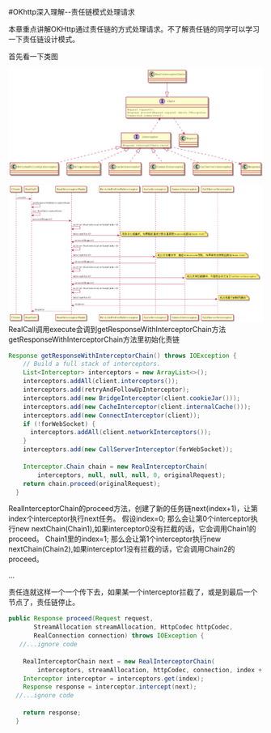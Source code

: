 #OKhttp深入理解--责任链模式处理请求

本章重点讲解OKHttp通过责任链的方式处理请求。不了解责任链的同学可以学习一下责任链设计模式。

首先看一下类图　

![Interceptor类图](Interceptor.png)


![Interceptor时序图](Interceptor-squence.png)
RealCall调用execute会调到getResponseWithInterceptorChain方法
getResponseWithInterceptorChain方法里初始化责链
```java
Response getResponseWithInterceptorChain() throws IOException {
    // Build a full stack of interceptors.
    List<Interceptor> interceptors = new ArrayList<>();
    interceptors.addAll(client.interceptors());
    interceptors.add(retryAndFollowUpInterceptor);
    interceptors.add(new BridgeInterceptor(client.cookieJar()));
    interceptors.add(new CacheInterceptor(client.internalCache()));
    interceptors.add(new ConnectInterceptor(client));
    if (!forWebSocket) {
      interceptors.addAll(client.networkInterceptors());
    }
    interceptors.add(new CallServerInterceptor(forWebSocket));

    Interceptor.Chain chain = new RealInterceptorChain(
        interceptors, null, null, null, 0, originalRequest);
    return chain.proceed(originalRequest);
  }

```
RealInterceptorChain的proceed方法，创建了新的任务链next(index+1)，让第index个interceptor执行next任务。
假设index=0;
那么会让第0个interceptor执行new nextChain(Chain1),如果interceptor0没有拦截的话，它会调用Chain1的proceed。
Chain1里的index=1;
那么会让第1个interceptor执行new nextChain(Chain2),如果interceptor1没有拦截的话，它会调用Chain2的proceed。

...

责任连就这样一个一个传下去，如果某一个interceptor拦截了，或是到最后一个节点了，责任链停止。

```java
public Response proceed(Request request,
       StreamAllocation streamAllocation, HttpCodec httpCodec,
       RealConnection connection) throws IOException {
   //...ignore code

    RealInterceptorChain next = new RealInterceptorChain(
        interceptors, streamAllocation, httpCodec, connection, index + 1, request);
    Interceptor interceptor = interceptors.get(index);
    Response response = interceptor.intercept(next);
  //...ignore code

    return response;
  }

```



